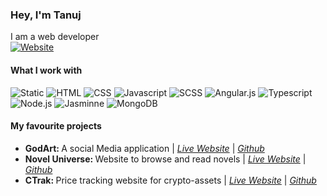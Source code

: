 ### Hey, I'm Tanuj
I am a web developer<br />
[![Website](https://img.shields.io/website?label=PORTFOLIO&style=for-the-badge&url=https%3A%2F%2Fkeen-lumiere-7b04fe.netlify.app%2F)](https://keen-lumiere-7b04fe.netlify.app/)
<br />
#### What I work with
![Static](https://img.shields.io/badge/React-20232A?style=for-the-badge&logo=react&logoColor=61DAFB)
<img alt="HTML" src="https://img.shields.io/badge/HTML5-E34F26?style=for-the-badge&logo=html5&logoColor=white" />
<img alt="CSS" src="https://img.shields.io/badge/CSS3-1572B6?style=for-the-badge&logo=css3&logoColor=white" />
<img alt="Javascript" src="https://img.shields.io/badge/JavaScript-323330?style=for-the-badge&logo=javascript&logoColor=F7DF1E" />
<img alt="SCSS" src="https://img.shields.io/badge/Sass-CC6699?style=for-the-badge&logo=sass&logoColor=white" />
<img alt="Angular.js" src="https://img.shields.io/badge/Angular-DD0031?style=for-the-badge&logo=angular&logoColor=white" />
<img alt="Typescript" src="https://img.shields.io/badge/TypeScript-007ACC?style=for-the-badge&logo=typescript&logoColor=white" />
<img alt="Node.js" src="https://img.shields.io/badge/Node.js-339933?style=for-the-badge&logo=nodedotjs&logoColor=white" />
<img alt="Jasminne" src="https://img.shields.io/badge/Jasmine-8A4182?style=for-the-badge&logo=Jasmine&logoColor=white" />
<img alt="MongoDB" src="https://img.shields.io/badge/MongoDB-4EA94B?style=for-the-badge&logo=mongodb&logoColor=white" />


#### My favourite projects <br />
<ul>
  <li><b>GodArt: </b>A social Media application | <em><a href="https://compassionate-mclean-d43349.netlify.app/">Live Website</a></em> | <em><a href="https://github.com/tanuj7077/ArtCommunityReact">Github</a></em>
  <li><b>Novel Universe: </b>Website to browse and read novels | <em><a href="https://sleepy-jones-10bf5b.netlify.app/">Live Website</a></em> | <em><a href="https://github.com/tanuj7077/novelUniverse">Github</a></em>
  <li><b>CTrak: </b>Price tracking website for crypto-assets | <em><a href="https://stoic-haibt-683b5a.netlify.app/">Live Website</a></em> | <em><a href="https://github.com/tanuj7077/CTrak">Github</a></em>
<ul />

 

